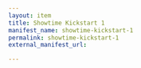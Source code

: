 ```yaml
---
layout: item
title: Showtime Kickstart 1
manifest_name: showtime-kickstart-1
permalink: showtime-kickstart-1
external_manifest_url: 

---
```

<!-- Add an essay or interpretive material below this line,
using HTML or markdown.  Do not modify this file above this line -->

